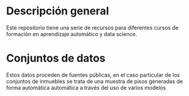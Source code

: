 # Descripción general
Este repositorio tiene una serie de recursos para diferentes cursos de formación en aprendizaje automático y data science.

# Conjuntos de datos

Estos datos proceden de fuentes públicas, en el caso particular de los conjuntos de inmuebles se trata de una muestra de pisos generadas de forma automática automática a través del uso de varios modelos